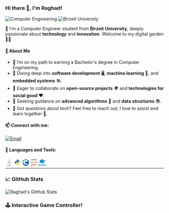 ### Hi there 👋, I'm Raghad!

<!--
**raghadafghani/raghadafghani** is a ✨ _special_ ✨ repository because its `README.md` (this file) appears on your GitHub profile.
-->

![Computer Engineering](https://img.shields.io/badge/Computer_Engineering-Student-blue?style=for-the-badge&logo=appveyor)
![Birzeit University](https://img.shields.io/badge/Birzeit_University-Proud_Student-orange?style=for-the-badge&logo=appveyor)

🚀 I'm a  Computer Engineer student from **Birzeit University**, deeply passionate about **technology** and **innovation**. Welcome to my digital garden 🌼💡

#### 🌟 About Me

- 🔭 I’m on my path to earning a Bachelor's degree in Computer Engineering.
- 🌱 Diving deep into **software development** 🖥, **machine learning** 🤖, and **embedded systems** 🛠.
- 👯 Eager to collaborate on **open-source projects** 🌍 and **technologies for social good** ❤️.
- 🤔 Seeking guidance on **advanced algorithms** 🧠 and **data structures** 📚.
- 💬 Got questions about tech? Feel free to reach out; I love to assist and learn together 🌱.

#### 📫 Connect with me:

<a href="mailto:raghadafghani2001@gmail.com"><img alt="Email" src="https://img.shields.io/badge/Email-D14836?style=for-the-badge&logo=gmail&logoColor=white" /></a>

#### 💼 Languages and Tools:

<img align="left" alt="Java" width="26px" src="https://raw.githubusercontent.com/github/explore/main/topics/java/java.png" />
<img align="left" alt="Python" width="26px" src="https://raw.githubusercontent.com/github/explore/main/topics/python/python.png" />
<img align="left" alt="C Programming" width="26px" src="https://raw.githubusercontent.com/github/explore/main/topics/c/c.png" />
<img align="left" alt="Jupyter Notebook" width="26px" src="https://raw.githubusercontent.com/github/explore/main/topics/jupyter-notebook/jupyter-notebook.png" />
<img align="left" alt="Docker" width="26px" src="https://raw.githubusercontent.com/github/explore/main/topics/docker/docker.png" />

<br/>

---

### 📈 GitHub Stats

![Raghad's GitHub Stats](https://github-readme-stats.vercel.app/api?username=raghadafghani&show_icons=true&theme=radical)



### 🕹️ Interactive Game Controller!

